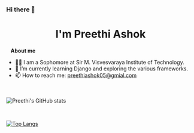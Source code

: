 
<!--
**preethiashok05/preethiashok05** is a ✨ _special_ ✨ repository because its `README.md` (this file) appears on your GitHub profile.

Here are some ideas to get you started:

- 🔭 I’m currently working on ...
- 🌱 I’m currently learning ...
- 👯 I’m looking to collaborate on ...
- 🤔 I’m looking for help with ...
- 💬 Ask me about ...
- 📫 How to reach me: ...
- 😄 Pronouns: ...
- ⚡ Fun fact: ...
-->
### Hi there 👋

<h1 align="center"><b> I'm Preethi Ashok</b></h1>
<!-- 
<p align="left"> <img src="https://komarev.com/ghpvc/?username=preethiashok05" alt="preethiashok" /> </p>  -->

&nbsp;&nbsp;&nbsp;<b>About me</b> <br>
- 👨‍💻 I am a Sophomore at Sir M. Visvesvaraya Institute of Technology.
- 🌱 I’m currently learning Django and exploring the various frameworks.
- 📫 How to reach me: preethiashok05@gmial.com

<br/>

![Preethi's GitHub stats](https://github-readme-stats.vercel.app/api?username=preethiashok05&show_icons=true&theme=tokyonight&count_private=true)

<br/>

[![Top Langs](https://github-readme-stats.vercel.app/api/top-langs/?username=preethiashok05&langs_count=8&layout=compact&theme=tokyonight)](https://github.com/preethiashok05/github-readme-stats)
